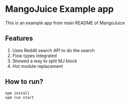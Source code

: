 # MangoJuice Example app
This is an example app from main README of MangoJuice

## Features
1. Uses Reddit search API to do the search
2. Flow types integrated
3. Showed a way to split MJ block
4. Hot module replacement

## How to run?
```sh
npm install
npm run start
```
